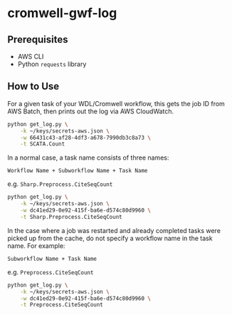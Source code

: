 # cromwell-gwf-log

## Prerequisites

- AWS CLI
- Python `requests` library

## How to Use

For a given task of your WDL/Cromwell workflow, this gets the job ID from AWS Batch, then prints out the log via AWS CloudWatch.

```bash
python get_log.py \
    -k ~/keys/secrets-aws.json \
    -w 66431c43-af28-4df3-a678-7990db3c8a73 \
    -t SCATA.Count
```

In a normal case, a task name consists of three names:

```
Workflow Name + Subworkflow Name + Task Name
```

e.g. `Sharp.Preprocess.CiteSeqCount`

```bash
python get_log.py \
    -k ~/keys/secrets-aws.json \
    -w dc41ed29-0e92-415f-ba6e-d574c80d9960 \
    -t Sharp.Preprocess.CiteSeqCount
```

In the case where a job was restarted and already completed tasks were picked up from the cache, do not specify a workflow name in the task name. For example:

```
Subworkflow Name + Task Name
```

e.g. `Preprocess.CiteSeqCount`

```bash
python get_log.py \
    -k ~/keys/secrets-aws.json \
    -w dc41ed29-0e92-415f-ba6e-d574c80d9960 \
    -t Preprocess.CiteSeqCount
```
